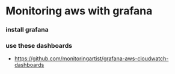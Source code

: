 # Monitoring aws with grafana

### install grafana
	
### use these dashboards

+ https://github.com/monitoringartist/grafana-aws-cloudwatch-dashboards